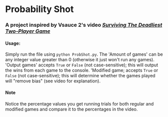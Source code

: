# Probability Shot

### A project inspired by Vsauce 2's video  [*Surviving The Deadliest Two-Player Game*](https://youtu.be/ACtsYN1TWLg)

#### Usage:

Simply run the file using `python ProbShot.py`. The 'Amount of games' can be any integer value greater than 0 (otherwise it just won't run any games). 'Output games' accepts `True` or `False` (not case-sensitive); this will output the wins from each game to the console. 'Modified game; accepts `True` or `False` (not case-sensitive); this will determine whether the games played will "remove bias" (see video for explanation).

#### Note

Notice the percentage values you get running trials for both regular and modified games and compare it to the percentages in the video.
